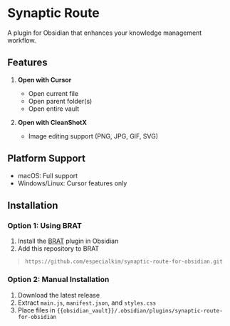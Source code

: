 # Synaptic Route

A plugin for Obsidian that enhances your knowledge management workflow.

## Features

1. **Open with Cursor**
   - Open current file
   - Open parent folder(s)
   - Open entire vault

2. **Open with CleanShotX**
   - Image editing support (PNG, JPG, GIF, SVG)

## Platform Support
- macOS: Full support
- Windows/Linux: Cursor features only

## Installation

### Option 1: Using BRAT
1. Install the [BRAT](https://obsidian.md/plugins?id=obsidian42-brat) plugin in Obsidian
2. Add this repository to BRAT

> `https://github.com/especialkim/synaptic-route-for-obsidian.git`

### Option 2: Manual Installation
1. Download the latest release
2. Extract `main.js`, `manifest.json`, and `styles.css`
3. Place files in `{{obsidian_vault}}/.obsidian/plugins/synaptic-route-for-obsidian`
